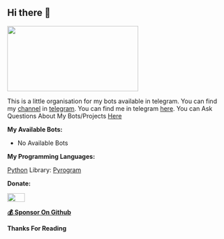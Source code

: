 ## Hi there 👋

<img src="https://te.legra.ph/file/d33916d8cc33ff5cd7056.jpg" width=300 height=150>

This is a little organisation for my bots available in telegram. You can find my [channel](https://thehtmluser.t.me) in [telegram](telegram.org).
You can find me in telegram [here](https://thehtmluser.t.me). You can Ask Questions About My Bots/Projects [Here](https://tgdevchat.t.me)

**My Available Bots:**

* No Available Bots

**My Programming Languages:**

[Python](https://www.google.com/url?sa=t&source=web&rct=j&url=https://www.python.org/&ved=2ahUKEwj849CN9Mv9AhWF5nMBHUvGCNMQFnoECBQQAQ&usg=AOvVaw0QREvGsjwHKp2GtoYvs1JH) Library: [Pyrogram](https://docs.pyrogram.org/)

**Donate:**

<a href="https://pay.upilink.in/pay/9544670463.wallet@paytm"><img src="https://upload.wikimedia.org/wikipedia/commons/e/e1/UPI-Logo-vector.svg" width=40 height=20></a>

**[💰 Sponsor On Github](https://github.com/sponsors/vi2k6/card)**

**Thanks For Reading**
